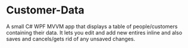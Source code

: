 # Customer-Data
A small C# WPF MVVM app that displays a table of people/customers containing their data. It lets you edit and add new entires inline and also saves and cancels/gets rid of any unsaved changes.
